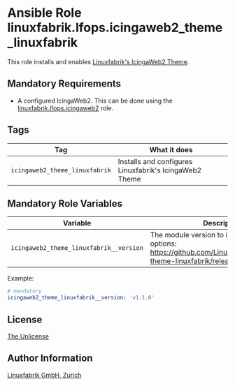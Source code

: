 # Ansible Role linuxfabrik.lfops.icingaweb2_theme_linuxfabrik

This role installs and enables [Linuxfabrik's IcingaWeb2 Theme](https://github.com/Linuxfabrik/icingaweb2-theme-linuxfabrik).

## Mandatory Requirements

* A configured IcingaWeb2. This can be done using the [linuxfabrik.lfops.icingaweb2](https://github.com/linuxfabrik/lfops/tree/main/roles/icingaweb2) role.


## Tags

| Tag                            | What it does                                           |
| ---                            | ------------                                           |
| `icingaweb2_theme_linuxfabrik` | Installs and configures Linuxfabrik's IcingaWeb2 Theme |


## Mandatory Role Variables

| Variable | Description |
| -------- | ----------- |
| `icingaweb2_theme_linuxfabrik__version` | The module version to install. Possible options: https://github.com/Linuxfabrik/icingaweb2-theme-linuxfabrik/releases |

Example:
```yaml
# mandatory
icingaweb2_theme_linuxfabrik__version: 'v1.1.0'
```


## License

[The Unlicense](https://unlicense.org/)


## Author Information

[Linuxfabrik GmbH, Zurich](https://www.linuxfabrik.ch)
